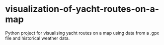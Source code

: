 # visualization-of-yacht-routes-on-a-map
Python project for visualising yacht routes on a map using data from a .gpx file and historical weather data.
